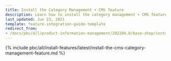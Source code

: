 ```yaml
---
title: Install the Category Management + CMS feature
description: Learn how to install the category management + CMS feature in to your Spryker Cloud Commerce OS Project.
last_updated: Jun 23, 2021
template: feature-integration-guide-template
redirect_from:
- /docs/pbc/all/product-information-management/202204.0/base-shop/install-and-upgrade/install-features/install-the-category-management-cms-feature.html
---
```

{% include pbc/all/install-features/latest/install-the-cms-category-management-feature.md %} <!-- To edit, see /_includes/pbc/all/install-features/202311.0/install-the-cms-category-management-feature.md -->

